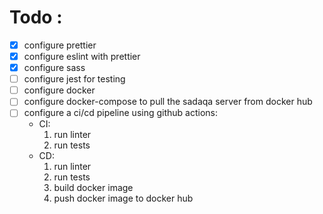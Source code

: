 # Todo :

- [x] configure prettier
- [x] configure eslint with prettier
- [x] configure sass
- [ ] configure jest for testing
- [ ] configure docker
- [ ] configure docker-compose to pull the sadaqa server from docker hub
- [ ] configure a ci/cd pipeline using github actions:
    - CI:
      1. run linter
      2. run tests
    - CD:
      1. run linter
      2. run tests
      3. build docker image
      4. push docker image to docker hub
